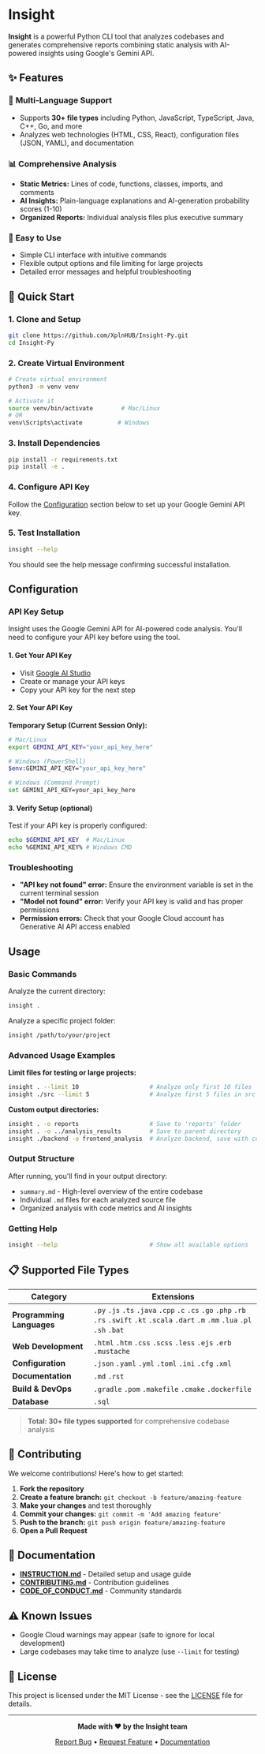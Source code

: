 # Insight

**Insight** is a powerful Python CLI tool that analyzes codebases and generates comprehensive reports combining static analysis with AI-powered insights using Google's Gemini API.

## ✨ Features

### 📁 **Multi-Language Support**

- Supports **30+ file types** including Python, JavaScript, TypeScript, Java, C++, Go, and more
- Analyzes web technologies (HTML, CSS, React), configuration files (JSON, YAML), and documentation

### 📊 **Comprehensive Analysis**

- **Static Metrics:** Lines of code, functions, classes, imports, and comments
- **AI Insights:** Plain-language explanations and AI-generation probability scores (1-10)
- **Organized Reports:** Individual analysis files plus executive summary

### 🚀 **Easy to Use**

- Simple CLI interface with intuitive commands
- Flexible output options and file limiting for large projects
- Detailed error messages and helpful troubleshooting

## 🚀 Quick Start

### 1. Clone and Setup

```bash
git clone https://github.com/XplnHUB/Insight-Py.git
cd Insight-Py
```

### 2. Create Virtual Environment

```bash
# Create virtual environment
python3 -m venv venv

# Activate it
source venv/bin/activate        # Mac/Linux
# OR
venv\Scripts\activate          # Windows
```

### 3. Install Dependencies

```bash
pip install -r requirements.txt
pip install -e .
```

### 4. Configure API Key

Follow the [Configuration](#configuration) section below to set up your Google Gemini API key.

### 5. Test Installation

```bash
insight --help
```

You should see the help message confirming successful installation.

## Configuration

### API Key Setup

Insight uses the Google Gemini API for AI-powered code analysis. You'll need to configure your API key before using the tool.

#### 1. Get Your API Key

- Visit [Google AI Studio](https://aistudio.google.com/app/api-keys)
- Create or manage your API keys
- Copy your API key for the next step

#### 2. Set Your API Key

**Temporary Setup (Current Session Only):**

```bash
# Mac/Linux
export GEMINI_API_KEY="your_api_key_here"

# Windows (PowerShell)
$env:GEMINI_API_KEY="your_api_key_here"

# Windows (Command Prompt)
set GEMINI_API_KEY=your_api_key_here
```


#### 3. Verify Setup (optional)

Test if your API key is properly configured:

```bash
echo $GEMINI_API_KEY  # Mac/Linux
echo %GEMINI_API_KEY% # Windows CMD
```

### Troubleshooting

- **"API key not found" error:** Ensure the environment variable is set in the current terminal session
- **"Model not found" error:** Verify your API key is valid and has proper permissions
- **Permission errors:** Check that your Google Cloud account has Generative AI API access enabled

## Usage

### Basic Commands

Analyze the current directory:

```bash
insight .
```

Analyze a specific project folder:

```bash
insight /path/to/your/project
```

### Advanced Usage Examples

**Limit files for testing or large projects:**

```bash
insight . --limit 10                    # Analyze only first 10 files
insight ./src --limit 5                 # Analyze first 5 files in src folder
```

**Custom output directories:**

```bash
insight . -o reports                    # Save to 'reports' folder
insight . -o ../analysis_results        # Save to parent directory
insight ./backend -o frontend_analysis  # Analyze backend, save with custom name
```


### Output Structure

After running, you'll find in your output directory:

- `summary.md` - High-level overview of the entire codebase
- Individual `.md` files for each analyzed source file
- Organized analysis with code metrics and AI insights

### Getting Help

```bash
insight --help                          # Show all available options
```

## 📋 Supported File Types

| Category                  | Extensions                                                                                                                                |
| ------------------------- | ----------------------------------------------------------------------------------------------------------------------------------------- |
| **Programming Languages** | `.py` `.js` `.ts` `.java` `.cpp` `.c` `.cs` `.go` `.php` `.rb` `.rs` `.swift` `.kt` `.scala` `.dart` `.m` `.mm` `.lua` `.pl` `.sh` `.bat` |
| **Web Development**       | `.html` `.htm` `.css` `.scss` `.less` `.ejs` `.erb` `.mustache`                                                                           |
| **Configuration**         | `.json` `.yaml` `.yml` `.toml` `.ini` `.cfg` `.xml`                                                                                       |
| **Documentation**         | `.md` `.rst`                                                                                                                              |
| **Build & DevOps**        | `.gradle` `.pom` `.makefile` `.cmake` `.dockerfile`                                                                                       |
| **Database**              | `.sql`                                                                                                                                    |

> **Total: 30+ file types supported** for comprehensive codebase analysis


## 🤝 Contributing

We welcome contributions! Here's how to get started:

1. **Fork the repository**
2. **Create a feature branch:** `git checkout -b feature/amazing-feature`
3. **Make your changes** and test thoroughly
4. **Commit your changes:** `git commit -m 'Add amazing feature'`
5. **Push to the branch:** `git push origin feature/amazing-feature`
6. **Open a Pull Request**

## 📖 Documentation

- **[INSTRUCTION.md](INSTRUCTION.md)** - Detailed setup and usage guide
- **[CONTRIBUTING.md](CONTRIBUTING.md)** - Contribution guidelines
- **[CODE_OF_CONDUCT.md](CODE_OF_CONDUCT.md)** - Community standards

## ⚠️ Known Issues

- Google Cloud warnings may appear (safe to ignore for local development)
- Large codebases may take time to analyze (use `--limit` for testing)

## 📄 License

This project is licensed under the MIT License - see the [LICENSE](LICENSE) file for details.

---

<div align="center">

**Made with ❤️ by the Insight team**

[Report Bug](https://github.com/XplnHUB/Insight-Py/issues) • [Request Feature](https://github.com/XplnHUB/Insight-Py/issues) • [Documentation](INSTRUCTION.md)

</div>
